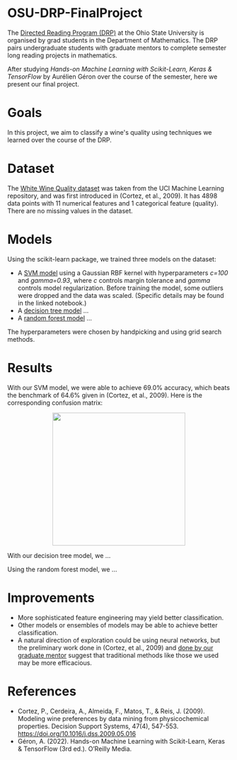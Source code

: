 # OSU-DRP-FinalProject

The [Directed Reading Program (DRP)](https://u.osu.edu/directedreadingprogram/) at the Ohio State University is organised by grad students in the Department of Mathematics. The DRP pairs undergraduate students with graduate mentors to complete semester long reading projects in mathematics.

After studying *Hands-on Machine Learning with Scikit-Learn, Keras & TensorFlow* by Aurélien Géron over the course of the semester, here we present our final project.

# Goals

In this project, we aim to classify a wine's quality using techniques we learned over the course of the DRP.

# Dataset

The [White Wine Quality dataset](https://archive.ics.uci.edu/ml/datasets/wine+quality) was taken from the UCI Machine Learning repository, and was first introduced in (Cortez, et al., 2009). It has 4898 data points with 11 numerical features and 1 categorical feature (quality). There are no missing values in the dataset.

# Models

Using the scikit-learn package, we trained three models on the dataset:
- A [SVM model](White_Wine_Quality_Prediction_SVM.ipynb) using a Gaussian RBF kernel with hyperparameters *c=100* and *gamma=0.93*, where *c* controls margin tolerance and *gamma* controls model regularization. Before training the model, some outliers were dropped and the data was scaled. (Specific details may be found in the linked notebook.)
- A [decision tree model](White_Wine_Quality_Prediction_Random_Forest.ipynb) ...
- A [random forest model](White_Wine_Quality_Prediction_Random_Forest.ipynb) ...

The hyperparameters were chosen by handpicking and using grid search methods.

# Results

With our SVM model, we were able to achieve 69.0% accuracy, which beats the benchmark of 64.6% given in (Cortez, et al., 2009). Here is the corresponding confusion matrix: 
<p align="center">
  <img src="https://user-images.githubusercontent.com/74211589/236936922-f345ce21-e575-47ab-8de5-45f8df47e7d3.png" width="300" height="300"   />
</p>

With our decision tree model, we ...

Using the random forest model, we ...

# Improvements

- More sophisticated feature engineering may yield better classification.
- Other models or ensembles of models may be able to achieve better classification.
- A natural direction of exploration could be using neural networks, but the preliminary work done in (Cortez, et al., 2009) and [done by our graduate mentor](NN.ipynb) suggest that traditional methods like those we used may be more efficacious.

# References

- Cortez, P., Cerdeira, A., Almeida, F., Matos, T., & Reis, J. (2009). Modeling wine preferences by data mining from physicochemical
properties. Decision Support Systems, 47(4), 547-553. https://doi.org/10.1016/j.dss.2009.05.016
- Géron, A. (2022). Hands-on Machine Learning with Scikit-Learn, Keras & TensorFlow (3rd ed.).  O’Reilly Media.
